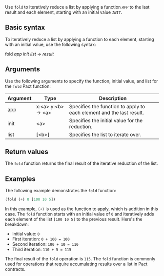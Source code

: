 Use `fold` to iteratively reduce a list by applying a function *`APP`* to the last result and each element, starting with an initial value *`INIT`*.

## Basic syntax

To iteratively reduce a list by applying a function to each element, starting with an initial value, use the following syntax:

fold *app* *init* *list* -> *result*

## Arguments

Use the following arguments to specify the function, initial value, and list for the `fold` Pact function:

| Argument | Type       | Description                                       |
|----------|------------|---------------------------------------------------|
| app      | x:\<a> y:\<b> -> \<a> | Specifies the function to apply to each element and the last result. |
| init     | \<a>       | Specifies the initial value for the reduction.    |
| list     | [\<b>]     | Specifies the list to iterate over.               |

## Return values

The `fold` function returns the final result of the iterative reduction of the list.

## Examples

The following example demonstrates the `fold` function:

```lisp
(fold (+) 0 [100 10 5])
```

In this example, `(+)` is used as the function to apply, which is addition in this case. The `fold` function starts with an initial value of `0` and iteratively adds each element of the list `[100 10 5]` to the previous result. Here's the breakdown:

- Initial value: `0`
- First iteration: `0 + 100 = 100`
- Second iteration: `100 + 10 = 110`
- Third iteration: `110 + 5 = 115`

The final result of the `fold` operation is `115`. The `fold` function is commonly used for operations that require accumulating results over a list in Pact contracts.
